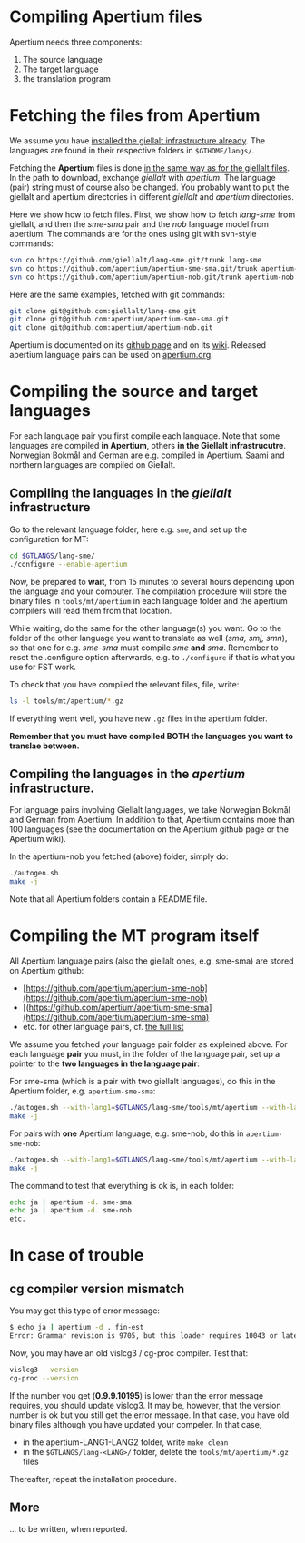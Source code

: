 
Compiling Apertium files
========================

Apertium needs three components:


1. The source language
1. The target language
1. the translation program


# Fetching the files from Apertium

We assume you have [installed the giellalt infrastructure already](https://giellalt.uit.no/infra/GettingStarted.html). The languages are found in their respective folders in `$GTHOME/langs/`.

Fetching the **Apertium** files is done [in the same way as for the giellalt files](https://giellalt.github.io/infra/SetUpTheFiles.html). In the path to download, exchange *giellalt* with *apertium*. The language (pair) string must of course also be changed. You probably want to put the giellalt and apertium directories in different *giellalt* and *apertium* directories.

Here we show how to fetch files. First, we show how to fetch *lang-sme* from giellalt, and then the *sme-sma* pair and the *nob* language model from apertium. The commands are for the ones using git with svn-style commands:


```sh
svn co https://github.com/giellalt/lang-sme.git/trunk lang-sme
svn co https://github.com/apertium/apertium-sme-sma.git/trunk apertium-sme-sma
svn co https://github.com/apertium/apertium-nob.git/trunk apertium-nob

```

Here are the same examples, fetched with git commands:

```sh
git clone git@github.com:giellalt/lang-sme.git
git clone git@github.com:apertium/apertium-sme-sma.git
git clone git@github.com:apertium/apertium-nob.git

```

Apertium is documented on its [github page](https://github.com/apertium) and on its [wiki](https://wiki.apertium.org/wiki/Main_Page). Released apertium language pairs can be used on [apertium.org](https://apertium.org/index.eng.html#?dir=nob-nno&q=)

# Compiling the source and target languages


For each language pair you first compile each language. Note that some languages are compiled **in Apertium**, others **in the Giellalt infrastrucutre**. Norwegian Bokmål and German are e.g. compiled in Apertium. Saami and northern languages are compiled on Giellalt.


## Compiling the languages in the *giellalt* infrastructure

Go to the relevant language folder, here e.g. `sme`, and set up the configuration for MT:

```sh
cd $GTLANGS/lang-sme/
./configure --enable-apertium
```

Now, be prepared to **wait**, from 15 minutes to several hours depending upon
the language and your computer.  The compilation procedure will store the binary
files in `tools/mt/apertium` in
each language folder and the apertium compilers will read them from that location.

While waiting, do the same for the other language(s) you want. Go to the
folder of the other language you want to translate as well (*sma, smj, smn*),
so that one for e.g. *sme-sma* must compile *sme* **and** *sma*.
Remember to reset the .configure option afterwards, e.g. to
`./configure` if that is what you use for FST work.

To check that you have compiled the relevant files, file, write:


```sh
ls -l tools/mt/apertium/*.gz
```

If everything went well, you have new `.gz` files in the apertium folder.

**Remember that you must have compiled BOTH the languages you want to translae between.**

## Compiling the languages in the *apertium* infrastructure.

For language pairs involving Giellalt languages, we take Norwegian Bokmål and German from Apertium. In addition to that, Apertium contains more than 100 languages (see the documentation on the Apertium github page or the Apertium wiki).

In the apertium-nob you fetched (above) folder, simply do:

```sh
./autogen.sh
make -j
```

Note that all Apertium folders contain a README file.

# Compiling the MT program itself

All Apertium language pairs (also the giellalt ones, e.g. sme-sma) are
stored on Apertium github:

- [https://github.com/apertium/apertium-sme-nob](https://github.com/apertium/apertium-sme-nob)
- [(https://github.com/apertium/apertium-sme-sma](https://github.com/apertium/apertium-sme-sma)
- etc. for other language pairs, cf. [the full list](https://github.com/apertium)

We assume you fetched your language pair folder as expleined above. For each language **pair** you must, in the folder of the language pair, set up a pointer to the **two languages in the language pair**:

For sme-sma (which is a pair with two giellalt languages), do this in the Apertium folder, e.g. `apertium-sme-sma`:

```sh
./autogen.sh --with-lang1=$GTLANGS/lang-sme/tools/mt/apertium --with-lang2=$GTLANGS/lang-sma/tools/mt/apertium
make -j
```

For pairs with **one** Apertium language, e.g. sme-nob, do this in `apertium-sme-nob`:

```sh
./autogen.sh --with-lang1=$GTLANGS/lang-sme/tools/mt/apertium --with-lang2=/path/to/apertium-nob
make -j
```

The command to test that everything is ok is, in each folder:

```sh
echo ja | apertium -d. sme-sma
echo ja | apertium -d. sme-nob
etc.
```

# In case of trouble

## cg compiler version mismatch

You may get this type of error message:

```sh
$ echo ja | apertium -d . fin-est
Error: Grammar revision is 9705, but this loader requires 10043 or later!
```

Now, you may have an old vislcg3 / cg-proc compiler. Test that:

```sh
vislcg3 --version
cg-proc --version
```

If the number you get (**0.9.9.10195**) is lower than the error message
requires, you should update vislcg3. It may be, however, that the version number
is ok but you still get the error message. In that case, you have old
binary files although you have updated your compeler. In that case,

- in the apertium-LANG1-LANG2 folder, write `make clean`
- in the `$GTLANGS/lang-<LANG>/` folder, delete the `tools/mt/apertium/*.gz` files

Thereafter, repeat the installation procedure.

## More

... to be written, when reported.
